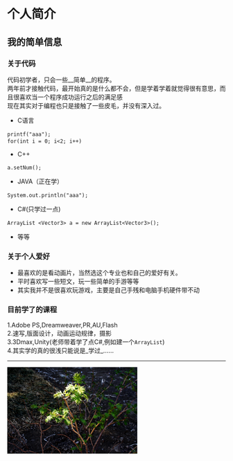 # 个人简介

## 我的简单信息  

### __关于代码__   
代码初学者，只会一些__简单__的程序。  
两年前才接触代码，最开始真的是什么都不会，但是学着学着就觉得很有意思，而且很喜欢当一个程序成功运行之后的满足感  
现在其实对于编程也只是接触了一些皮毛，并没有深入过。  
* C语言  
```
printf("aaa");
for(int i = 0; i<2; i++)
```
* C++  
```
a.setNum();
```
* JAVA（正在学）  
```
System.out.println("aaa");
```
* C#(只学过一点)  
```
ArrayList <Vector3> a = new ArrayList<Vector3>();
```
* 等等  

### __关于个人爱好__  
* 最喜欢的是看动画片，当然选这个专业也和自己的爱好有关。  
* 平时喜欢写一些短文，玩一些简单的手游等等  
* 其实我并不是很喜欢玩游戏，主要是自己手残和电脑手机硬件带不动

### __目前学了的课程__  
1.Adobe PS,Dreamweaver,PR,AU,Flash  
2.速写,版面设计，动画运动规律，摄影  
3.3Dmax,Unity(老师带着学了点C#,例如建一个`ArrayList`)  
4.其实学的真的很浅只能说是_学过_……  


***
 <img src="./P10.JPG" width = "300" height = "200" alt="小草" align=center />
